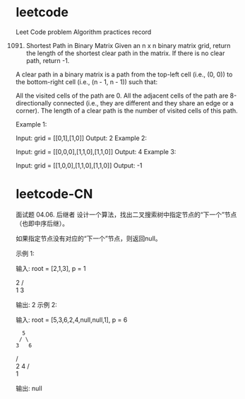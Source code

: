 # leetcode
Leet Code problem Algorithm practices record

1091. Shortest Path in Binary Matrix
Given an n x n binary matrix grid, return the length of the shortest clear path in the matrix. If there is no clear path, return -1.

A clear path in a binary matrix is a path from the top-left cell (i.e., (0, 0)) to the bottom-right cell (i.e., (n - 1, n - 1)) such that:

All the visited cells of the path are 0.
All the adjacent cells of the path are 8-directionally connected (i.e., they are different and they share an edge or a corner).
The length of a clear path is the number of visited cells of this path.

Example 1:

Input: grid = [[0,1],[1,0]]
Output: 2
Example 2:

Input: grid = [[0,0,0],[1,1,0],[1,1,0]]
Output: 4
Example 3:

Input: grid = [[1,0,0],[1,1,0],[1,1,0]]
Output: -1

# leetcode-CN
面试题 04.06. 后继者
设计一个算法，找出二叉搜索树中指定节点的“下一个”节点（也即中序后继）。

如果指定节点没有对应的“下一个”节点，则返回null。

示例 1:

输入: root = [2,1,3], p = 1

  2
 / \
1   3

输出: 2
示例 2:

输入: root = [5,3,6,2,4,null,null,1], p = 6

      5
     / \
    3   6
   / \
  2   4
 /   
1

输出: null
